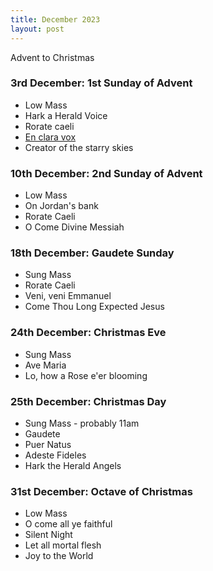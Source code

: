 ```yaml
---
title: December 2023
layout: post
---
```


Advent to Christmas

### 3rd December: 1st Sunday of Advent

* Low Mass
* Hark a Herald Voice
* Rorate caeli
* [En clara vox](https://gregobase.selapa.net/chant.php?id=3958)
* Creator of the starry skies

### 10th December: 2nd Sunday of Advent

* Low Mass
* On Jordan's bank
* Rorate Caeli
* O Come Divine Messiah

### 18th December: Gaudete Sunday

* Sung Mass
* Rorate Caeli
* Veni, veni Emmanuel
* Come Thou Long Expected Jesus

### 24th December: Christmas Eve

* Sung Mass
* Ave Maria
* Lo, how a Rose e'er blooming

### 25th December: Christmas Day

* Sung Mass - probably 11am
* Gaudete
* Puer Natus
* Adeste Fideles
* Hark the Herald Angels

### 31st December: Octave of Christmas

* Low Mass
* O come all ye faithful
* Silent Night
* Let all mortal flesh
* Joy to the World

